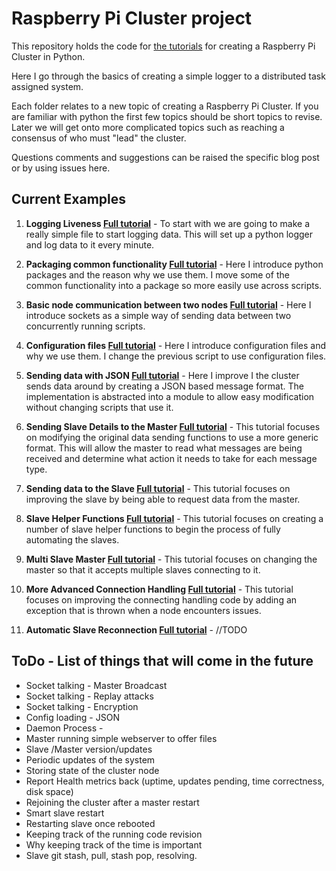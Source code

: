 Raspberry Pi Cluster project
============================

This repository holds the code for [the tutorials](https://chewett.co.uk/blog/category/raspberry-pi-cluster/) for creating a Raspberry Pi Cluster in Python.

Here I go through the basics of creating a simple logger to a distributed task assigned system.

Each folder relates to a new topic of creating a Raspberry Pi Cluster.
If you are familiar with python the first few topics should be short topics to revise.
Later we will get onto more complicated topics such as reaching a consensus of who must "lead" the cluster.

Questions comments and suggestions can be raised the specific blog post or by using issues here.

## Current Examples

1. **Logging Liveness [Full tutorial](https://chewett.co.uk/blog/741/raspberry-pi-cluster-node-01-logging-liveness/)** - 
 To start with we are going to make a really simple file to start logging data.
 This will set up a python logger and log data to it every minute.

2. **Packaging common functionality [Full tutorial](https://chewett.co.uk/blog/881/raspberry-pi-cluster-node-02-packaging-common-functionality/)** -
 Here I introduce python packages and the reason why we use them.
I move some of the common functionality into a package so more easily use across scripts.

3. **Basic node communication between two nodes [Full tutorial](https://chewett.co.uk/blog/901/raspberry-pi-cluster-node-03-basic-node-communication-two-nodes/)** -
 Here I introduce sockets as a simple way of sending data between two concurrently running scripts.

4. **Configuration files [Full tutorial](https://chewett.co.uk/blog/1001/raspberry-pi-cluster-node-04-configuration-files-configparser/)** - 
 Here I introduce configuration files and why we use them.
 I change the previous script to use configuration files.
 
5. **Sending data with JSON [Full tutorial](https://chewett.co.uk/blog/1072/raspberry-pi-cluster-node-05-talking-to-nodes-with-json/)** -
 Here I improve I the cluster sends data around by creating a JSON
 based message format. The implementation is abstracted into a module
 to allow easy modification without changing scripts that use it.

6. **Sending Slave Details to the Master [Full tutorial](https://chewett.co.uk/blog/1098/raspberry-pi-cluster-node-06-sending-slave-details-to-the-master/)** -
 This tutorial focuses on modifying the original data sending functions
to use a more generic format. This will allow the master to read what messages are being received and
determine what action it needs to take for each message type.

7. **Sending data to the Slave [Full tutorial](https://chewett.co.uk/blog/1781/raspberry-pi-cluster-node-07-sending-data-to-the-slave/)** -
 This tutorial focuses on improving the slave by being able to request
data from the master.
 
8. **Slave Helper Functions [Full tutorial](https://chewett.co.uk/blog/1839/raspberry-pi-cluster-node-08-slave-helper-functions/)** -
 This tutorial focuses on creating a number of slave helper functions
to begin the process of fully automating the slaves.
 
9. **Multi Slave Master [Full tutorial](https://chewett.co.uk/blog/1872/raspberry-pi-cluster-node-09-multi-slave-master/)** - 
 This tutorial focuses on changing the master so that it accepts
multiple slaves connecting to it.

10. **More Advanced Connection Handling [Full tutorial](https://chewett.co.uk/blog/1913/raspberry-pi-cluster-node-10-more-advanced-connection-handling/)** -
 This tutorial focuses on improving the connecting handling code
by adding an exception that is thrown when a node encounters issues. 

11. **Automatic Slave Reconnection [Full tutorial]()** -
 //TODO

 
## ToDo - List of things that will come in the future

* Socket talking - Master Broadcast
* Socket talking - Replay attacks
* Socket talking - Encryption
* Config loading - JSON
* Daemon Process -
* Master running simple webserver to offer files
* Slave /Master version/updates
* Periodic updates of the system
* Storing state of the cluster node
* Report Health metrics back (uptime, updates pending, time correctness, disk space)
* Rejoining the cluster after a master restart
* Smart slave restart
* Restarting slave once rebooted
* Keeping track of the running code revision
* Why keeping track of the time is important
* Slave git stash, pull, stash pop, resolving. 

